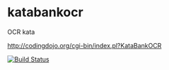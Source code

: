 # katabankocr

OCR kata

http://codingdojo.org/cgi-bin/index.pl?KataBankOCR

[![Build Status](https://travis-ci.org/andreasaronsson/katabankocr.svg?branch=master)](https://travis-ci.org/andreasaronsson/katabankocr)

